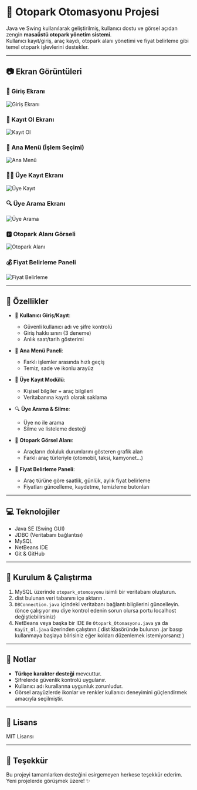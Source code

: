 # 🚗 Otopark Otomasyonu Projesi

Java ve Swing kullanılarak geliştirilmiş, kullanıcı dostu ve görsel açıdan zengin **masaüstü otopark yönetim sistemi**.  
Kullanıcı kayıt/giriş, araç kaydı, otopark alanı yönetimi ve fiyat belirleme gibi temel otopark işlevlerini destekler.

---

## 📷 Ekran Görüntüleri

### 🔐 Giriş Ekranı
![Giriş Ekranı](giris_ekrani.png)

### 📝 Kayıt Ol Ekranı
![Kayıt Ol](kayit_ol.png)

### 🧾 Ana Menü (İşlem Seçimi)
![Ana Menü](otopark_islemleri.png)

### 🧑‍💼 Üye Kayıt Ekranı
![Üye Kayıt](uye_kayit_ekrani.png)

### 🔍 Üye Arama Ekranı
![Üye Arama](uye_arama.png)

### 🅿️ Otopark Alanı Görseli
![Otopark Alanı](otopark_alani.png)

### 💰 Fiyat Belirleme Paneli
![Fiyat Belirleme](fiyat_belirleme.png)

---

## 🔧 Özellikler

- 🔐 **Kullanıcı Giriş/Kayıt**:
  - Güvenli kullanıcı adı ve şifre kontrolü
  - Giriş hakkı sınırı (3 deneme)
  - Anlık saat/tarih gösterimi

- 🧾 **Ana Menü Paneli**:
  - Farklı işlemler arasında hızlı geçiş
  - Temiz, sade ve ikonlu arayüz

- 👤 **Üye Kayıt Modülü**:
  - Kişisel bilgiler + araç bilgileri
  - Veritabanına kayıtlı olarak saklama

- 🔍 **Üye Arama & Silme**:
  - Üye no ile arama
  - Silme ve listeleme desteği

- 🚗 **Otopark Görsel Alanı**:
  - Araçların doluluk durumlarını gösteren grafik alan
  - Farklı araç türleriyle (otomobil, taksi, kamyonet...)

- 💸 **Fiyat Belirleme Paneli**:
  - Araç türüne göre saatlik, günlük, aylık fiyat belirleme
  - Fiyatları güncelleme, kaydetme, temizleme butonları

---

## 💻 Teknolojiler

- Java SE (Swing GUI)
- JDBC (Veritabanı bağlantısı)
- MySQL
- NetBeans IDE
- Git & GitHub

---

## 🚀 Kurulum & Çalıştırma

1. MySQL üzerinde `otopark_otomosyonu` isimli bir veritabanı oluşturun.
2. dist bulunan veri tabanını içe aktarın   .
3. `DBConnection.java` içindeki veritabanı bağlantı bilgilerini güncelleyin.(önce çalışıyor mu diye kontrol edenin sorun olursa portu localhost değiştiebilirsiniz)
4. NetBeans veya başka bir IDE ile `Otopark_Otomasyonu.java` ya da `Kayit_Ol.java` üzerinden çalıştırın.( dist klasöründe bulunan .jar basıp kullanmaya başlaya bilrisiniz eğer koldarı düzenlemek istemiyorsanız )

---

## 📝 Notlar

- **Türkçe karakter desteği** mevcuttur.
- Şifrelerde güvenlik kontrolü uygulanır.
- Kullanıcı adı kurallarına uygunluk zorunludur.
- Görsel arayüzlerde ikonlar ve renkler kullanıcı deneyimini güçlendirmek amacıyla seçilmiştir.

---

## 📄 Lisans

MIT Lisansı

---

## 🙏 Teşekkür

Bu projeyi tamamlarken desteğini esirgemeyen herkese teşekkür ederim.  
Yeni projelerde görüşmek üzere! ✨
